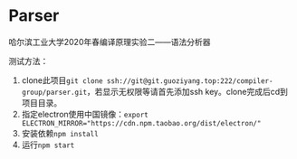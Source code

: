# Parser

哈尔滨工业大学2020年春编译原理实验二——语法分析器

测试方法：

1. clone此项目`git clone ssh://git@git.guoziyang.top:222/compiler-group/parser.git`，若显示无权限等请首先添加ssh key。clone完成后cd到项目目录。
2. 指定electron使用中国镜像：`export ELECTRON_MIRROR="https://cdn.npm.taobao.org/dist/electron/"`
3. 安装依赖`npm install`
4. 运行`npm start`